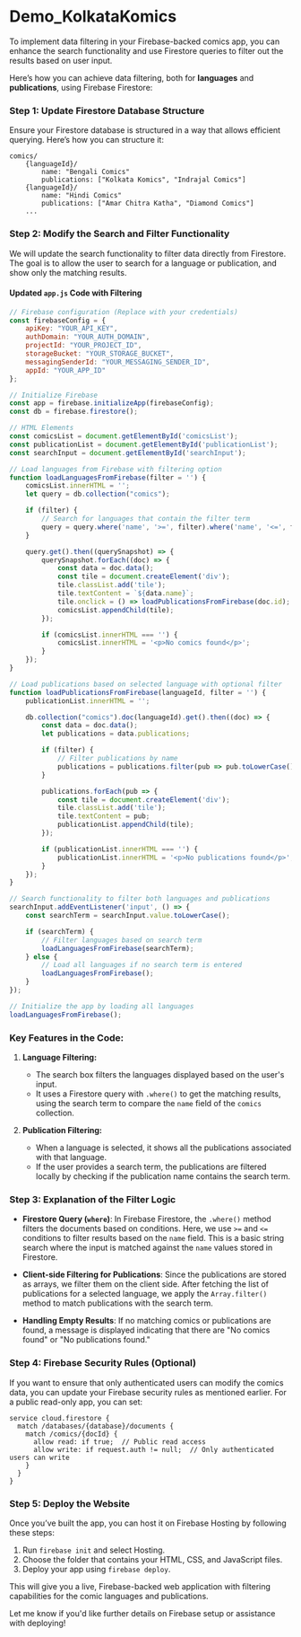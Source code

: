 # Demo_KolkataKomics

To implement data filtering in your Firebase-backed comics app, you can enhance the search functionality and use Firestore queries to filter out the results based on user input.

Here’s how you can achieve data filtering, both for **languages** and **publications**, using Firebase Firestore:

### Step 1: Update Firestore Database Structure

Ensure your Firestore database is structured in a way that allows efficient querying. Here’s how you can structure it:

```
comics/
    {languageId}/
        name: "Bengali Comics"
        publications: ["Kolkata Komics", "Indrajal Comics"]
    {languageId}/
        name: "Hindi Comics"
        publications: ["Amar Chitra Katha", "Diamond Comics"]
    ...
```

### Step 2: Modify the Search and Filter Functionality

We will update the search functionality to filter data directly from Firestore. The goal is to allow the user to search for a language or publication, and show only the matching results.

#### Updated `app.js` Code with Filtering

```js
// Firebase configuration (Replace with your credentials)
const firebaseConfig = {
    apiKey: "YOUR_API_KEY",
    authDomain: "YOUR_AUTH_DOMAIN",
    projectId: "YOUR_PROJECT_ID",
    storageBucket: "YOUR_STORAGE_BUCKET",
    messagingSenderId: "YOUR_MESSAGING_SENDER_ID",
    appId: "YOUR_APP_ID"
};

// Initialize Firebase
const app = firebase.initializeApp(firebaseConfig);
const db = firebase.firestore();

// HTML Elements
const comicsList = document.getElementById('comicsList');
const publicationList = document.getElementById('publicationList');
const searchInput = document.getElementById('searchInput');

// Load languages from Firebase with filtering option
function loadLanguagesFromFirebase(filter = '') {
    comicsList.innerHTML = '';
    let query = db.collection("comics");

    if (filter) {
        // Search for languages that contain the filter term
        query = query.where('name', '>=', filter).where('name', '<=', filter + '\uf8ff');
    }

    query.get().then((querySnapshot) => {
        querySnapshot.forEach((doc) => {
            const data = doc.data();
            const tile = document.createElement('div');
            tile.classList.add('tile');
            tile.textContent = `${data.name}`;
            tile.onclick = () => loadPublicationsFromFirebase(doc.id);
            comicsList.appendChild(tile);
        });

        if (comicsList.innerHTML === '') {
            comicsList.innerHTML = '<p>No comics found</p>';
        }
    });
}

// Load publications based on selected language with optional filter
function loadPublicationsFromFirebase(languageId, filter = '') {
    publicationList.innerHTML = '';

    db.collection("comics").doc(languageId).get().then((doc) => {
        const data = doc.data();
        let publications = data.publications;

        if (filter) {
            // Filter publications by name
            publications = publications.filter(pub => pub.toLowerCase().includes(filter.toLowerCase()));
        }

        publications.forEach(pub => {
            const tile = document.createElement('div');
            tile.classList.add('tile');
            tile.textContent = pub;
            publicationList.appendChild(tile);
        });

        if (publicationList.innerHTML === '') {
            publicationList.innerHTML = '<p>No publications found</p>';
        }
    });
}

// Search functionality to filter both languages and publications
searchInput.addEventListener('input', () => {
    const searchTerm = searchInput.value.toLowerCase();

    if (searchTerm) {
        // Filter languages based on search term
        loadLanguagesFromFirebase(searchTerm);
    } else {
        // Load all languages if no search term is entered
        loadLanguagesFromFirebase();
    }
});

// Initialize the app by loading all languages
loadLanguagesFromFirebase();
```

### Key Features in the Code:

1. **Language Filtering:**
   - The search box filters the languages displayed based on the user's input. 
   - It uses a Firestore query with `.where()` to get the matching results, using the search term to compare the `name` field of the `comics` collection.

2. **Publication Filtering:**
   - When a language is selected, it shows all the publications associated with that language.
   - If the user provides a search term, the publications are filtered locally by checking if the publication name contains the search term.

### Step 3: Explanation of the Filter Logic

- **Firestore Query (`where`)**: In Firebase Firestore, the `.where()` method filters the documents based on conditions. Here, we use `>=` and `<=` conditions to filter results based on the `name` field. This is a basic string search where the input is matched against the `name` values stored in Firestore.

- **Client-side Filtering for Publications**: Since the publications are stored as arrays, we filter them on the client side. After fetching the list of publications for a selected language, we apply the `Array.filter()` method to match publications with the search term.

- **Handling Empty Results**: If no matching comics or publications are found, a message is displayed indicating that there are "No comics found" or "No publications found."

### Step 4: Firebase Security Rules (Optional)

If you want to ensure that only authenticated users can modify the comics data, you can update your Firebase security rules as mentioned earlier. For a public read-only app, you can set:

```plaintext
service cloud.firestore {
  match /databases/{database}/documents {
    match /comics/{docId} {
      allow read: if true;  // Public read access
      allow write: if request.auth != null;  // Only authenticated users can write
    }
  }
}
```

### Step 5: Deploy the Website

Once you’ve built the app, you can host it on Firebase Hosting by following these steps:
1. Run `firebase init` and select Hosting.
2. Choose the folder that contains your HTML, CSS, and JavaScript files.
3. Deploy your app using `firebase deploy`.

This will give you a live, Firebase-backed web application with filtering capabilities for the comic languages and publications.

Let me know if you'd like further details on Firebase setup or assistance with deploying!
